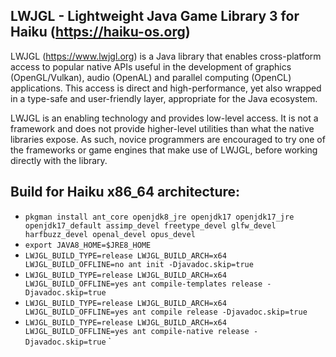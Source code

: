 ## LWJGL - Lightweight Java Game Library 3 for Haiku (https://haiku-os.org)

LWJGL (https://www.lwjgl.org) is a Java library that enables cross-platform
access to popular native APIs useful in the development of graphics
(OpenGL/Vulkan), audio (OpenAL) and parallel computing (OpenCL) applications.
This access is direct and high-performance, yet also wrapped in a type-safe
and user-friendly layer, appropriate for the Java ecosystem.

LWJGL is an enabling technology and provides low-level access. It is not a
framework and does not provide higher-level utilities than what the native
libraries expose. As such, novice programmers are encouraged to try one of
the frameworks or game engines that make use of LWJGL, before working
directly with the library.

## Build for Haiku x86_64 architecture:

* `pkgman install ant_core openjdk8_jre openjdk17 openjdk17_jre openjdk17_default assimp_devel freetype_devel glfw_devel harfbuzz_devel openal_devel opus_devel`
* `export JAVA8_HOME=$JRE8_HOME`
* `LWJGL_BUILD_TYPE=release LWJGL_BUILD_ARCH=x64 LWJGL_BUILD_OFFLINE=no ant init -Djavadoc.skip=true`
* `LWJGL_BUILD_TYPE=release LWJGL_BUILD_ARCH=x64 LWJGL_BUILD_OFFLINE=yes ant compile-templates release -Djavadoc.skip=true`
* `LWJGL_BUILD_TYPE=release LWJGL_BUILD_ARCH=x64 LWJGL_BUILD_OFFLINE=yes ant compile release -Djavadoc.skip=true`
* `LWJGL_BUILD_TYPE=release LWJGL_BUILD_ARCH=x64 LWJGL_BUILD_OFFLINE=yes ant compile-native release -Djavadoc.skip=true`
`

